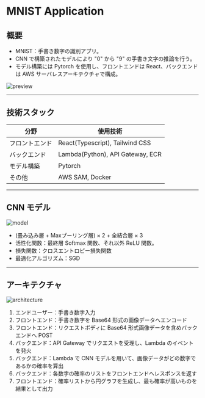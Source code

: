 # MNIST Application

## 概要
- MNIST：手書き数字の識別アプリ。
- CNN で構築されたモデルにより "0" から "9" の手書き文字の推論を行う。
- モデル構築には Pytorch を使用し、フロントエンドは React、バックエンドは AWS サーバレスアーキテクチャで構成。

![preview](https://user-images.githubusercontent.com/89395132/236676449-17dabd7a-6ce1-4fe1-b250-c41e5d8e98b2.png)


---

## 技術スタック
| 分野 | 使用技術 |
| ---- | ---- |
| フロントエンド | React(Typescript), Tailwind CSS |
| バックエンド | Lambda(Python), API Gateway, ECR |
| モデル構築 | Pytorch |
| その他 | AWS SAM, Docker |


---


## CNN モデル
![model](https://user-images.githubusercontent.com/89395132/236506173-6b3f5226-c174-4d2c-b682-ac432472f9d3.png)
- (畳み込み層 + Maxプーリング層) × 2 + 全結合層 × 3
- 活性化関数：最終層 Softmax 関数、それ以外 ReLU 関数。
- 損失関数：クロスエントロピー損失関数
- 最適化アルゴリズム：SGD


---


## アーキテクチャ
![architecture](https://user-images.githubusercontent.com/89395132/236503556-c9d8a25c-5948-4737-b531-b0b98f0baab8.png)
1. エンドユーザー：手書き数字入力
2. フロントエンド：手書き数字を Base64 形式の画像データへエンコード
3. フロントエンド：リクエストボディに Base64 形式画像データを含めバックエンドへ POST
4. バックエンド：API Gateway でリクエストを受理し、Lambda のイベントを発火
5. バックエンド：Lambda で CNN モデルを用いて、画像データがどの数字であるかの確率を算出
6. バックエンド：各数字の確率のリストをフロントエンドへレスポンスを返す
7. フロントエンド：確率リストから円グラフを生成し、最も確率が高いものを結果として出力
